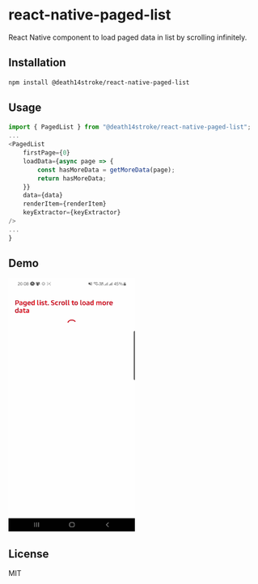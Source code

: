 # react-native-paged-list

React Native component to load paged data in list by scrolling infinitely.

## Installation

```sh
npm install @death14stroke/react-native-paged-list
```

## Usage

```js
import { PagedList } from "@death14stroke/react-native-paged-list";
...
<PagedList
    firstPage={0}
    loadData={async page => {
        const hasMoreData = getMoreData(page);
        return hasMoreData;
    }}
    data={data}
    renderItem={renderItem}
    keyExtractor={keyExtractor}
/>
...
}
```

## Demo

<img src="output/paged-list.gif" width="250" height="500">

## License

MIT
